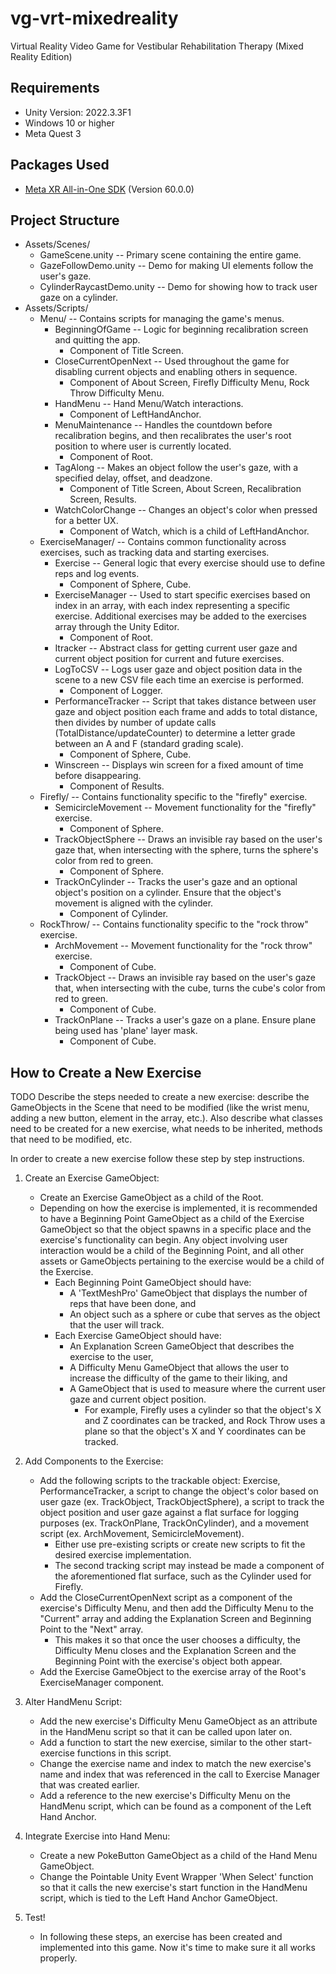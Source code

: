 # vg-vrt-mixedreality
Virtual Reality Video Game for Vestibular Rehabilitation Therapy (Mixed Reality Edition)

## Requirements

* Unity Version: 2022.3.3F1
* Windows 10 or higher
* Meta Quest 3

## Packages Used

* [Meta XR All-in-One SDK](https://assetstore.unity.com/packages/tools/integration/meta-xr-all-in-one-sdk-269657) (Version 60.0.0)

## Project Structure

* Assets/Scenes/
    * GameScene.unity -- Primary scene containing the entire game.
    * GazeFollowDemo.unity -- Demo for making UI elements follow the user's gaze.
    * CylinderRaycastDemo.unity -- Demo for showing how to track user gaze on a cylinder.
* Assets/Scripts/
    * Menu/ -- Contains scripts for managing the game's menus.
        * BeginningOfGame -- Logic for beginning recalibration screen and quitting the app.
            * Component of Title Screen.
        * CloseCurrentOpenNext -- Used throughout the game for disabling current objects and enabling others in sequence.
            * Component of About Screen, Firefly Difficulty Menu, Rock Throw Difficulty Menu.
        * HandMenu -- Hand Menu/Watch interactions.
            * Component of LeftHandAnchor.
        * MenuMaintenance -- Handles the countdown before recalibration begins, and then recalibrates the user's root position to where user is currently located.
            * Component of Root.
        * TagAlong -- Makes an object follow the user's gaze, with a specified delay, offset, and deadzone.
            * Component of Title Screen, About Screen, Recalibration Screen, Results.
        * WatchColorChange -- Changes an object's color when pressed for a better UX. 
            * Component of Watch, which is a child of LeftHandAnchor.
    * ExerciseManager/ -- Contains common functionality across exercises, such as tracking data and starting exercises.
        * Exercise -- General logic that every exercise should use to define reps and log events.
            * Component of Sphere, Cube.
        * ExerciseManager -- Used to start specific exercises based on index in an array, with each index representing a specific exercise. Additional exercises may be added to the exercises array through the Unity Editor.
            * Component of Root.
        * Itracker -- Abstract class for getting current user gaze and current object position for current and future exercises.
        * LogToCSV -- Logs user gaze and object position data in the scene to a new CSV file each time an exercise is performed.
            * Component of Logger.
        * PerformanceTracker -- Script that takes distance between user gaze and object position each frame and adds to total distance, then divides by number of update calls (TotalDistance/updateCounter) to determine a letter grade between an A and F (standard grading scale).
            * Component of Sphere, Cube.
        * Winscreen -- Displays win screen for a fixed amount of time before disappearing.
            * Component of Results.
    * Firefly/ -- Contains functionality specific to the "firefly" exercise.
        * SemicircleMovement -- Movement functionality for the "firefly" exercise.
            * Component of Sphere.
        * TrackObjectSphere -- Draws an invisible ray based on the user's gaze that, when intersecting with the sphere, turns the sphere's color from red to green.
            * Component of Sphere.
        * TrackOnCylinder -- Tracks the user's gaze and an optional object's position on a cylinder. Ensure that the object's movement is aligned with the cylinder.
            * Component of Cylinder.
    * RockThrow/ -- Contains functionality specific to the "rock throw" exercise.
        * ArchMovement -- Movement functionality for the "rock throw" exercise.
            * Component of Cube.
        * TrackObject --  Draws an invisible ray based on the user's gaze that, when intersecting with the cube, turns the cube's color from red to green.
            * Component of Cube.
        * TrackOnPlane -- Tracks a user's gaze on a plane. Ensure plane being used has 'plane' layer mask.
            * Component of Cube.

## How to Create a New Exercise

TODO Describe the steps needed to create a new exercise: describe the GameObjects in the Scene that need to be modified (like the wrist menu, adding a new button, element in the array, etc.). Also describe what classes need to be created for a new exercise, what needs to be inherited, methods that need to be modified, etc.

In order to create a new exercise follow these step by step instructions.

1. Create an Exercise GameObject:
    * Create an Exercise GameObject as a child of the Root. 
    * Depending on how the exercise is implemented, it is recommended to have a Beginning Point GameObject as a child of the Exercise GameObject so that the object spawns in a specific place and the exercise's functionality can begin. Any object involving user interaction would be a child of the Beginning Point, and all other assets or GameObjects pertaining to the exercise would be a child of the Exercise. 
        * Each Beginning Point GameObject should have: 
            * A 'TextMeshPro' GameObject that displays the number of reps that have been done, and 
            * An object such as a sphere or cube that serves as the object that the user will track.
        * Each Exercise GameObject should have: 
            * An Explanation Screen GameObject that describes the exercise to the user, 
            * A Difficulty Menu GameObject that allows the user to increase the difficulty of the game to their liking, and 
            * A GameObject that is used to measure where the current user gaze and current object position. 
                * For example, Firefly uses a cylinder so that the object's X and Z coordinates can be tracked, and Rock Throw uses a plane so that the object's X and Y coordinates can be tracked.

2. Add Components to the Exercise:
    * Add the following scripts to the trackable object: Exercise, PerformanceTracker, a script to change the object's color based on user gaze (ex. TrackObject, TrackObjectSphere), a script to track the object position and user gaze against a flat surface for logging purposes (ex. TrackOnPlane, TrackOnCylinder), and a movement script (ex. ArchMovement, SemicircleMovement). 
        * Either use pre-existing scripts or create new scripts to fit the desired exercise implementation.
        * The second tracking script may instead be made a component of the aforementioned flat surface, such as the Cylinder used for Firefly.
    * Add the CloseCurrentOpenNext script as a component of the exercise's Difficulty Menu, and then add the Difficulty Menu to the "Current" array and adding the Explanation Screen and Beginning Point to the "Next" array. 
        * This makes it so that once the user chooses a difficulty, the Difficulty Menu closes and the Explanation Screen and the Beginning Point with the exercise's object both appear.
    * Add the Exercise GameObject to the exercise array of the Root's ExerciseManager component.

3. Alter HandMenu Script: 
    * Add the new exercise's Difficulty Menu GameObject as an attribute in the HandMenu script so that it can be called upon later on. 
    * Add a function to start the new exercise, similar to the other start-exercise functions in this script. 
    * Change the exercise name and index to match the new exercise's name and index that was referenced in the call to Exercise Manager that was created earlier. 
    * Add a reference to the new exercise's Difficulty Menu on the HandMenu script, which can be found as a component of the Left Hand Anchor.

4. Integrate Exercise into Hand Menu: 
    * Create a new PokeButton GameObject as a child of the Hand Menu GameObject.
    * Change the Pointable Unity Event Wrapper 'When Select' function so that it calls the new exercise's start function in the HandMenu script, which is tied to the Left Hand Anchor GameObject.

5. Test! 
    * In following these steps, an exercise has been created and implemented into this game. Now it's time to make sure it all works properly. 

